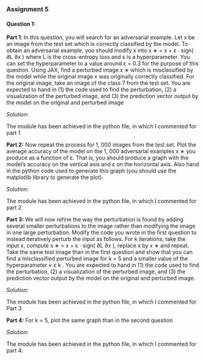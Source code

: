 
### Assignment 5 

#### Question 1: 

**Part 1**: In this question, you will search for an adversarial example. Let x be an image
from the test set which is correctly classified by the model. To obtain an adversarial example,
you should modify x into x
∗ = x + ε · sign(
∂L
∂x ) where L is the cross-entropy loss and ε is a
hyperparameter. You can set the hyperparameter to a value around ε = 0.3 for the purpose of
this question. Using JAX, find a perturbed image x
∗ which is misclassified by the model while
the original image x was originally correctly classified. For the original image, take an image
of the class 7 from the test set. You are expected to hand in (1) the code used to find the
perturbation, (2) a visualization of the perturbed image, and (3) the prediction vector output
by the model on the original and perturbed image

*Solution:*

The module has been achieved in the python file, in which I commented for part 1

**Part 2:** Now repeat the process for 1, 000 images from the test set. Plot the average accuracy
of the model on the 1, 000 adversarial examples x
∗ you produce as a function of ε. That is, you
should produce a graph with the model’s accuracy on the vertical axis and ε on the horizontal
axis. Also hand in the python code used to generate this graph (you should use the matplotlib
library to generate the plot).

*Solution:* 

The module has been achieved in the python file, in which I commented for part 2

**Part 3:** We will now refine the way the perturbation is found by adding several smaller
perturbations to the image rather than modifying the image in one large perturbation. Modify
the code you wrote in the first question to instead iteratively perturb the input as follows. For
k iterations, take the input x, compute x
∗ = x + ε · sign(
∂L
∂x ), replace x by x
∗ and repeat.
Take the same test image than in the first question and show that you can find a misclassified
perturbed image for k = 5 and a smaller value of the hyperparameter ≈
ε
k
. You are expected to
hand in (1) the code used to find the perturbation, (2) a visualization of the perturbed image,
and (3) the prediction vector output by the model on the original and perturbed image.

*Solution:*

The module has been achieved in the python file, in which I commented for Part 3 

**Part 4:** For k = 5, plot the same graph than in the second question

*Solution:*

The module has been achieved in the python file, in which I commented for part 4.
  
